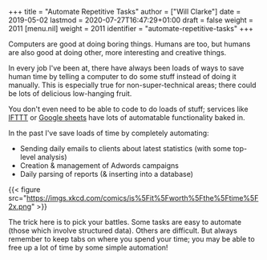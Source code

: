 +++
title = "Automate Repetitive Tasks"
author = ["Will Clarke"]
date = 2019-05-02
lastmod = 2020-07-27T16:47:29+01:00
draft = false
weight = 2011
[menu.nil]
  weight = 2011
  identifier = "automate-repetitive-tasks"
+++

Computers are good at doing boring things.
Humans are too, but humans are also good at doing other, more interesting and creative things.

In every job I've been at, there have always been loads of ways to save human time by telling a computer to do some stuff instead of doing it manually.
This is especially true for non-super-technical areas; there could be lots of delicious low-hanging fruit.

You don't even need to be able to code to do loads of stuff; services like [IFTTT](https://ifttt.com/) or [Google sheets](https://docs.google.com/spreadsheets/) have lots of automatable functionality baked in.

In the past I've save loads of time by completely automating:

- Sending daily emails to clients about latest statistics (with some top-level analysis)
- Creation & management of Adwords campaigns
- Daily parsing of reports (& inserting into a database)

{{< figure src="https://imgs.xkcd.com/comics/is%5Fit%5Fworth%5Fthe%5Ftime%5F2x.png" >}}

The trick here is to pick your battles. Some tasks are easy to automate (those which involve structured data). Others are difficult.
But always remember to keep tabs on where you spend your time; you may be able to free up a lot of time by some simple automation!
